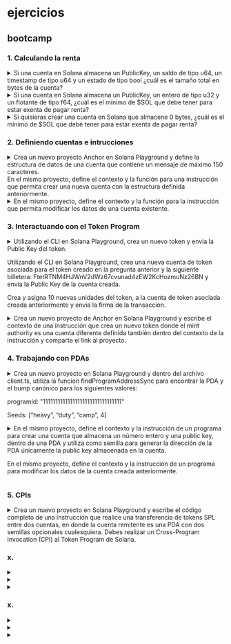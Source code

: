 # ejercicios
## bootcamp
### 1. Calculando la renta
<details><summary>
Si una cuenta en Solana almacena un PublicKey, un saldo de tipo u64, un timestamp de tipo u64 y un estado de tipo bool ¿cuál es el tamaño total en bytes de la cuenta?
</summary>

- PublicKey = 32 bytes
- u64 (saldo) = 8 bytes
- u64 (timestamp) = 8 bytes
- bool (estado) = 1 byte
- Total = 32 + 8 + 8 + 1 = 49 bytes

</details>
<details><summary>
Si una cuenta en Solana almacena un PublicKey, un entero de tipo u32 y un flotante de tipo f64, ¿cuál es el mínimo de $SOL que debe tener para estar exenta de pagar renta?
</summary>

- Primero calculamos el tamaño:
    * PublicKey = 32 bytes
    * u32 = 4 bytes
    * f64 = 8 bytes
    * overhead = 128 bytes
    * Total = 32 + 4 + 8 = 44 bytes + 128 bytes = 172 bytes
- La fórmula para calcular SOL exento de renta es:
    * (tamaño_cuenta * 0.00000348 SOL * 2 años)
    - Por lo tanto: 172 * 0.00000348 * 2 = 0.00119712 SOL

</details>
<details><summary>
Si quisieras crear una cuenta en Solana que almacene 0 bytes, ¿cuál es el mínimo de $SOL que debe tener para estar exenta de pagar renta?
</summary>

- Todas las cuentas en Solana tienen un overhead mínimo de 128 bytes
- Por lo tanto, incluso con 0 bytes de datos, necesitamos calcular:
* 128 * 0.00000348 * 2 = 0.00089088 SOL

</details>


### 2. Definiendo cuentas e intrucciones
<details><summary>
Crea un nuevo proyecto Anchor en Solana Playground y define la estructura de datos de una cuenta que contiene un mensaje de máximo 150 caracteres. </br>
En el mismo proyecto, define el contexto y la función para una instrucción que permita crear una nueva cuenta con la estructura definida anteriormente. 
</summary>

- Código:

```rust
use anchor_lang::prelude::*;

declare_id!("9e1Sp9gCqfHY8CEd6Jm4JvLT899Md5Du5sYMUyQnswSt");

#[program]
pub mod blog {
    use super::*;

    pub fn crear_mensaje(ctx: Context<CrearMensaje>) -> Result<()> {
        ctx.accounts.mensaje.valor = "Hola Mundo!".to_string();
        Ok(())
    }
}

//2. definimos el contexto de la instrucción
#[derive(Accounts)]
pub struct CrearMensaje<'info> {
    //3. cuentas
    // cuenta 'recipinte' mensaje
    #[account(init, payer = user, space = 8 + Mensaje::INIT_SPACE)]
    pub mensaje: Account<'info, Mensaje>, 

    //payer
    #[account(mut)]
    pub user: Signer<'info>,

    //system_program
    pub system_program: Program<'info, System>,
}

//1. estructura de datos del mensaje (cuenta)
#[account]
#[derive(InitSpace)]
pub struct Mensaje {
    #[max_len(150)]
    pub valor: String, 
}
```

- Para interactuar con el contrato ver la sección de: [interactuar con programas en solpg.io](./todo.md#interactuar-con-programas-en-solpgio)

</details>
<details><summary>
En el mismo proyecto, define el contexto y la función para la instrucción que permita modificar los datos de una cuenta existente. 
</summary>

- Código requerido:
```rust
use anchor_lang::prelude::*;

declare_id!("9e1Sp9gCqfHY8CEd6Jm4JvLT899Md5Du5sYMUyQnswSt");

//4. definimos el programa
#[program]
pub mod blog {
    use super::*;
    //5. creamos la función de la instrucción para crear
    pub fn crear_mensaje(ctx: Context<CrearMensaje>) -> Result<()> {
        ctx.accounts.mensaje_account.valor = "Hola Mundo!".to_string();
        Ok(())
    }
    //7. creamos la función de la instrucción para modificar
    pub fn mod_mensaje(ctx: Context<ModificarMensaje>, mensaje: String) -> Result<()> {
        //+9. requerimientos previos
        require!(!mensaje.is_empty(), CustomError::EmptyMessage);
        require!(mensaje.len() <= 150, CustomError::MessageTooLong);

        ctx.accounts.mensaje_account.valor = mensaje;
        Ok(())
    }
}
//6. definimos el contexto de la instrucción para modificar
#[derive(Accounts)]
pub struct ModificarMensaje<'info> {
    #[account(mut)]
    pub mensaje_account: Account<'info, Mensaje>,

    #[account(mut)]
    pub user: Signer<'info>,
}

//2. definimos el contexto de la instrucción para crear
#[derive(Accounts)]
pub struct CrearMensaje<'info> {
    //3. cuentas
    // cuenta 'recipinte' mensaje
    #[account(init, payer = user, space = 8 + Mensaje::INIT_SPACE)]
    pub mensaje_account: Account<'info, Mensaje>,

    //payer
    #[account(mut)]
    pub user: Signer<'info>,

    //system_program
    pub system_program: Program<'info, System>,
}

//1. estructura de datos del mensaje (cuenta)
#[account]
#[derive(InitSpace)]
pub struct Mensaje {
    #[max_len(150)]
    pub valor: String,
}
//+8. mensajes de error personalizados
#[error_code]
pub enum CustomError {
    #[msg("The message exceeds 150 characters.")]
    MessageTooLong,

    #[msg("The message cannot be empty.")]
    EmptyMessage,
}
```

- Limitado a owner del mensaje:
```rust
use anchor_lang::prelude::*;

declare_id!("9e1Sp9gCqfHY8CEd6Jm4JvLT899Md5Du5sYMUyQnswSt");

//4. definimos el programa
#[program]
pub mod blog {
    use super::*;
    //5. creamos la función de la instrucción para crear
    pub fn crear_mensaje(ctx: Context<CrearMensaje>) -> Result<()> {
        ctx.accounts.mensaje_account.owner = *ctx.accounts.user.key;
        ctx.accounts.mensaje_account.valor = "Hola Mundo!".to_string();
        Ok(())
    }
    //7. creamos la función de la instrucción para modificar
    pub fn mod_mensaje(ctx: Context<ModificarMensaje>, mensaje: String) -> Result<()> {
        //+9. requerimientos previos
        require!(!mensaje.is_empty(), CustomError::EmptyMessage);
        require!(mensaje.len() <= 150, CustomError::MessageTooLong);
        require_keys_eq!(ctx.accounts.mensaje_account.owner, *ctx.accounts.user.key, CustomError::OnlyOwnerMessage);

        ctx.accounts.mensaje_account.valor = mensaje;
        Ok(())
    }
}
//6. definimos el contexto de la instrucción para modificar
#[derive(Accounts)]
pub struct ModificarMensaje<'info> {
    #[account(mut)]
    pub mensaje_account: Account<'info, Mensaje>,

    #[account(mut)]
    pub user: Signer<'info>,
}

//2. definimos el contexto de la instrucción para crear
#[derive(Accounts)]
pub struct CrearMensaje<'info> {
    //3. cuentas
    // cuenta 'recipinte' mensaje
    #[account(init, payer = user, space = 8 + Mensaje::INIT_SPACE)]
    pub mensaje_account: Account<'info, Mensaje>,

    //payer
    #[account(mut)]
    pub user: Signer<'info>,

    //system_program
    pub system_program: Program<'info, System>,
}

//1. estructura de datos del mensaje (cuenta)
#[account]
#[derive(InitSpace)]
pub struct Mensaje {
    pub owner: Pubkey,
    #[max_len(150)]
    pub valor: String,
}
//+8. mensajes de error personalizados
#[error_code]
pub enum CustomError {
    #[msg("The message exceeds 150 characters.")]
    MessageTooLong,

    #[msg("The message cannot be empty.")]
    EmptyMessage,

    #[msg("Only the owner can modify the message")]
    OnlyOwnerMessage,
}
```
</details>

### 3. Interactuando con el Token Program

<details><summary>
Utilizando el CLI en Solana Playground, crea un nuevo token y envia la Public Key del token.

Utilizando el CLI en Solana Playground, crea una nueva cuenta de token asociada para el token creado en la pregunta anterior y la siguiente billetera: FtetRTNM4HJWnV2dWz67cvunad4zEW2KcHozmuNz26BN y envia la Public Key de la cuenta creada.

Crea y asigna 10 nuevas unidades del token, a la cuenta de token asociada creada anteriormente y envia la firma de la transacción.
</summary>

- `spl-token create-token` -> *HBkdfpM4FLabw5Xp5qCE9cYqbS5yyV4uHqoDmPpRdEhr*

- `spl-token create-account HBkdfpM4FLabw5Xp5qCE9cYqbS5yyV4uHqoDmPpRdEhr` -> *5NumnxJdX78t7SLsS9fM6jwX2auaP96AoXXzcMSBbBbW*

- `spl-token mint HBkdfpM4FLabw5Xp5qCE9cYqbS5yyV4uHqoDmPpRdEhr 10 -- 5NumnxJdX78t7SLsS9fM6jwX2auaP96AoXXzcMSBbBbW` -> *2QVPd7AQZvVJbFe6tq9kbdQi2Lgtav7zVXYooLdkF7a1kFxeZB2nAG1pmHra8TnhMNSaMcd7uQ96mkJmXE48EkQv*


</details>
<details><summary>
Crea un nuevo proyecto de Anchor en Solana Playground y escribe el contexto de una instrucción que crea un nuevo token donde el mint authority es una cuenta diferente definida también dentro del contexto de la instrucción y comparte el link al proyecto.
</summary>

- Código básico:
```rust
use anchor_lang::prelude::*;
use anchor_spl::token::*;

declare_id!("EgVw1Bjs5z8R6XwRrpbYFt8wGXZYAztGxbhKCPXcynj6");

//2. Crear programa y instrucción
#[program]
pub mod token_exercise {
    use super::*;

    pub fn create_token_mint(_ctx: Context<CreateToken>) -> Result<()>{
        Ok(())
    }
}

//1. Crear contexto
#[derive(Accounts)]
pub struct CreateToken<'info>{

    //cuenta 'mint account'
    #[account(init, payer = fee_payer, mint::decimals = 9, mint::authority = mint_authority)]
    pub mint_account: Account<'info, Mint>,

    //cuentas mutables
    #[account(mut)]
    pub mint_authority: Signer<'info>,
    #[account(mut)]
    pub fee_payer: Signer<'info>,

    //cuentas programa
    pub system_program: Program<'info, System>,
    pub token_program: Program<'info, Token>,

    //cuentas asociadas
    pub rent: Sysvar<'info, Rent>,
}
```
- Código mejorado IA(Chat-GPT):
```rs
use anchor_lang::prelude::*;
use anchor_spl::token::*;

declare_id!("EgVw1Bjs5z8R6XwRrpbYFt8wGXZYAztGxbhKCPXcynj6");

//2. Crear programa y instrucción
#[program]
pub mod token_exercise {
    use super::*;

    pub fn create_token_mint(_ctx: Context<CreateToken>) -> Result<()>{
        Ok(())
    }
}

//1. Crear contexto
#[derive(Accounts)]
pub struct CreateToken<'info>{
    //cuentas mutables 💡 -> segun GPT, es mejor declarar primero la autoridad que se utiliza en mint_account
    #[account(mut)]
    pub mint_authority: Signer<'info>,
   

    //cuenta 'mint account'
    #[account(
        init, 
        payer = fee_payer, 
        mint::decimals = 9, 
        mint::authority = mint_authority,
        mint::token_program = token_program //segun GPT, es buena practica indicar siempre el token_program
        )]
    pub mint_account: Account<'info, Mint>,

    #[account(mut)]
    pub fee_payer: Signer<'info>,

    //cuentas programa
    pub system_program: Program<'info, System>,
    pub token_program: Program<'info, Token>,

    //cuentas asociadas
    pub rent: Sysvar<'info, Rent>,
}
```

    ❓⁉️ Chat-GPT said ⁉️ 📢⁉️

    - `mint_authority` debe ir antes porque es un valor lógico dentro de `mint_account`.  
    - `fee_payer` y `token_program` pueden ir después porque Anchor ya sabe resolverlos.  

</details>



### 4. Trabajando con PDAs


<details><summary>
Crea un nuevo proyecto en Solana Playground y dentro del archivo client.ts, utiliza la función findProgramAddressSync para encontrar la PDA y el bump canónico para los siguientes valores:

programId: "11111111111111111111111111111111"

Seeds: [“heavy”, “duty”, “camp”, 4]
</summary>

- Encontrar PDA and bump canónico
```ts
const [PDA, bump] = PublicKey.findProgramAddressSync(
  [
    Buffer.from("heavy"),
    Buffer.from("duty"),
    Buffer.from("camp"),
    Buffer.from([4])],
  new PublicKey("11111111111111111111111111111111")
)
console.log(`PDA: ${PDA}, bump: ${bump}`)
```

</details>
<details><summary>
En el mismo proyecto, define el contexto y la instrucción de un programa para crear una cuenta que almacena un número entero y una public key, dentro de una PDA y utiliza como semilla para generar la dirección de la PDA únicamente la public key almacenada en la cuenta.

En el mismo proyecto, define el contexto y la instrucción de un programa para modificar los datos de la cuenta creada anteriormente.
</summary>

- Código:
```rs
use anchor_lang::prelude::*;


declare_id!("5NLnnWgZbiBz8GRFQbHMPJNWPD9G6ddks66iFQHSecsE");

//3. Programa con las instrucciones para crear y modificar
#[program]
pub mod contador_pda_mejorado{
    pub use super::*;

    pub fn crear_contador(ctx: Context<CrearContador>)->Result<()>{
        ctx.accounts.cuenta_pda.valor = 0;
        ctx.accounts.cuenta_pda.llave = ctx.accounts.fee_payer.key();
        ctx.accounts.cuenta_pda.bump = ctx.bumps.cuenta_pda; //ctx.bumps.get("cuenta_pda").unwrap()
        Ok(())
    }

    pub fn modificar_contador(ctx:Context<ModContador>, nuevo_valor: u64) ->Result<()>{
        ctx.accounts.cuenta_pda.valor = nuevo_valor;
        Ok(())
    }
}

//4. Contexto de la instrucción modificar contador
#[derive(Accounts)]
pub struct ModContador<'info> {
    #[account(
        mut,
        seeds=[fee_payer.key().as_ref()],
        bump = cuenta_pda.bump,
        constraint = cuenta_pda.llave == fee_payer.key(), // Esto es una condicion que le ponemos para que anchor nos cree la cuenta
    )]
    cuenta_pda: Account<'info, Contador>,

    #[account(mut)]
    fee_payer: Signer<'info>,
}

//2. Contexto de la instrucción crear contador
#[derive(Accounts)]
pub struct CrearContador<'info> {
    #[account(
        init,
        payer=fee_payer,
        space=8+Contador::INIT_SPACE,
        seeds=[
            fee_payer.key().as_ref()
        ],
        bump,
    )]
    cuenta_pda: Account<'info, Contador>,

    #[account(mut)]
    fee_payer: Signer<'info>, //? deben ser publicos los campos?

    pub system_program: Program<'info, System>
}

#[account]
#[derive(InitSpace)]
//1. Estructura de la cuenta PDA
pub struct Contador {
    pub valor: u64,
    pub llave: Pubkey,
    pub bump: u8,
}
```

- Test (mocha):
```ts
import * as anchor from "@coral-xyz/anchor";
import { Program } from "@coral-xyz/anchor";
import { PublicKey, SystemProgram, LAMPORTS_PER_SOL } from "@solana/web3.js";
import { ContadorPdaMejorado } from "../target/types/contador_pda_mejorado";

describe("contador-pda-mejorado", () => {
  const provider = anchor.AnchorProvider.env();
  anchor.setProvider(provider);

  const program = anchor.workspace.ContadorPdaMejorado as Program<ContadorPdaMejorado>;
  const wallet = provider.wallet.publicKey;

  it("Inicializa el contador", async () => {
    // Mostrar información del cliente
    console.log("Mi dirección:", wallet.toString());
    const balance = await provider.connection.getBalance(wallet);
    console.log(`Mi balance: ${balance / LAMPORTS_PER_SOL} SOL`);

    // Encontrar PDA
    const [pda, bump] = PublicKey.findProgramAddressSync(
      [wallet.toBuffer()],
      program.programId
    );
    console.log(`PDA: ${pda.toString()}, bump: ${bump}`);

    // Crear contador
    try {
      await program.methods
        .crearContador()
        .accounts({
          cuentaPda: pda,
          feePayer: wallet,
          systemProgram: SystemProgram.programId
        })
        .rpc();
      
      console.log("Contador creado exitosamente");

      // Verificar el valor inicial
      const cuenta = await program.account.contador.fetch(pda);
      console.log("Valor inicial:", cuenta.valor.toString());
      console.log("Llave almacenada:", cuenta.llave.toString());
      console.log("Bump almacenado:", cuenta.bump);

    } catch (error) {
      console.error("Error al crear el contador:", error);
    }
  });

  it("Modifica el contador", async () => {
    // Encontrar PDA
    const [pda, _] = PublicKey.findProgramAddressSync(
      [wallet.toBuffer()],
      program.programId
    );

    // Modificar contador
    try {
      const nuevoValor = new anchor.BN(42);
      await program.methods
        .modificarContador(nuevoValor)
        .accounts({
          cuentaPda: pda,
          feePayer: wallet
        })
        .rpc();

      console.log("Contador modificado exitosamente");

      // Verificar el nuevo valor
      const cuenta = await program.account.contador.fetch(pda);
      console.log("Nuevo valor:", cuenta.valor.toString());

    } catch (error) {
      console.error("Error al modificar el contador:", error);
    }
  });
});
```

</details>

### 5. CPIs
<details><summary>
Crea un nuevo proyecto en Solana Playground y escribe el código completo de una instrucción que realice una transferencia de tokens SPL entre dos cuentas, en donde la cuenta remitente es una PDA con dos semillas opcionales cualesquiera. Debes realizar un Cross-Program Invocation (CPI) al Token Program de Solana.
</summary>

- Código parte 1:
```rs
use anchor_lang::prelude::*;
declare_id!("639DEktgoBuJJaEbFEr7RcRHNFHM82aKdJTt4YqqTudm");

//4. Programa con las instrucciones
#[program]
pub mod pda_transfer{
    use super::*;
    pub fn almacenar_mint(ctx: Context<AlmacenarMint>, input_mint_account: Pubkey)->Result<()>{
        ctx.accounts.mint_account.mint_token = input_mint_account;
        ctx.accounts.mint_account.bump = ctx.bumps.mint_account;
        ctx.accounts.mint_account.fee_payer = ctx.accounts.fee_payer.key();
        Ok(())
    }
}
//5. Contexto de la instrucción para transferir tokens
// #[derive(Accounts)]


//2. Contexto de la instrucción para almacenar el mint token
#[derive(Accounts)]
pub struct AlmacenarMint<'info> {
    //3. cuentas para almacenar mint?
    #[account(mut)]
    pub fee_payer: Signer<'info>,

    #[account(
        init,
        seeds = [b"almacenar"],
        bump,
        payer = fee_payer,
        space = 8 + DataAccount::INIT_SPACE
    )]
    pub mint_account: Account<'info, DataAccount>,
    pub system_program: Program<'info, System>
}

//1. Estructura de datos del mint token (cuenta)
#[account]
#[derive(InitSpace)]
pub struct DataAccount {
    pub mint_token: Pubkey,
    pub fee_payer: Pubkey,
    pub bump: u8,
}
```
- Ejecucción código en 'Test' sección de [solpg.io](solpg.io): Desplegamos el contrato, ahora podemos utilizar la instrucción almacenarMint, la cual nos permitira, crear una cuenta PDA para dicho mint token.
    - Primero utilizamos el comando `spl-token create-token` para crear una cuenta mint.
    - Luego, introducimos dicha Pubkey, en el argumento 'inputMintAccount'
    - El feePayer sera el pagador. (wallet con lamports)
    - mintAccount, es la cuenta PDA -> generada a partir de: la semilla 'almacenar'
- Para acceder a DataAccount, debemos facilitar la Pubkey, de la mintAccount (lo generado en la linea anterior de estas instrucciones)




</details>

### x. 
<details><summary>

</summary>



</details>
<details><summary>

</summary>



</details>
<details><summary>

</summary>



</details>

### x. 
<details><summary>

</summary>



</details>
<details><summary>

</summary>



</details>
<details><summary>

</summary>



</details>
